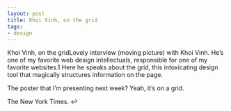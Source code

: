 ```yaml
---
layout: post
title: Khoi Vinh, on the grid
tags:
- design
---
```

Khoi Vinh, on the gridLovely interview (moving picture) with Khoi Vinh. He’s one of my favorite web design intellectuals, responsible for one of my favorite websites.1 Here he speaks about the grid, this intoxicating design tool that magically structures information on the page.

The poster that I’m presenting next week? Yeah, it’s on a grid.



The New York Times. ↩
